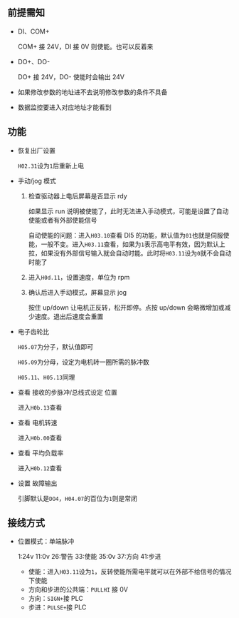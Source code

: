 ## 前提需知

- DI、COM+

  COM+ 接 24V，DI 接 0V 则使能。也可以反着来

- DO+、DO-

  DO+ 接 24V，DO- 使能时会输出 24V

- 如果修改参数的地址进不去说明修改参数的条件不具备
- 数据监控要进入对应地址才能看到

## 功能

- 恢复出厂设置

  `H02.31`设为`1`后重新上电

- 手动/jog 模式

  1. 检查驱动器上电后屏幕是否显示 rdy

     如果显示 run 说明被使能了，此时无法进入手动模式，可能是设置了自动使能或者有外部使能信号

     自动使能的问题：进入`H03.10`查看 DI5 的功能，默认值为`01`也就是伺服使能，一般不变。进入`H03.11`查看，如果为`1`表示高电平有效，因为默认上拉，如果没有外部信号输入就会自动时能。此时将`H03.11`设为`0`就不会自动时能了

  2. 进入`H0d.11`，设置速度，单位为 rpm
  3. 确认后进入手动模式，屏幕显示 jog

     按住 up/down 让电机正反转，松开即停。点按 up/down 会略微增加或减少速度。退出后速度会重置

- 电子齿轮比

  `H05.07`为分子，默认值即可

  `H05.09`为分母，设定为电机转一圈所需的脉冲数

  `H05.11`、`H05.13`同理

- 查看 接收的步脉冲/总线式设定 位置

  进入`H0b.13`查看

- 查看 电机转速

  进入`H0b.00`查看

- 查看 平均负载率

  进入`H0b.12`查看

- 设置 故障输出

  引脚默认是`DO4`，`H04.07`的百位为`1`则是常闭

## 接线方式

- 位置模式：单端脉冲

  1:24v 11:0v 26:警告 33:使能 35:0v 37:方向 41:步进

  - 使能：进入`H03.11`设为`1`，反转使能所需电平就可以在外部不给信号的情况下使能
  - 方向和步进的公共端：`PULLHI` 接 0V
  - 方向：`SIGN+`接 PLC
  - 步进：`PULSE+`接 PLC
